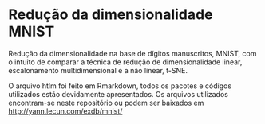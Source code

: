 # Redução da dimensionalidade MNIST
Redução da dimensionalidade na base de dígitos manuscritos, MNIST, com o intuito de comparar a técnica de redução de dimensionalidade linear, escalonamento multidimensional e a não linear, t-SNE.

O arquivo htlm foi feito em Rmarkdown, todos os pacotes e códigos utilizados estão devidamente apresentados. Os arquivos utilizados encontram-se neste repositório ou podem ser baixados em <http://yann.lecun.com/exdb/mnist/>
